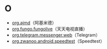 # O

- [org.ajmd](./org.ajmd/readme.md)（阿基米德）
- [org.fungo.fungolive](./org.fungo.fungolive/readme.md)（天天电视直播）
- [org.telegram.messenger.web](./org.telegram.messenger.web/readme.md)（Telegram）
- [org.zwanoo.android.speedtest](./org.zwanoo.android.speedtest/readme.md)（Speedtest）